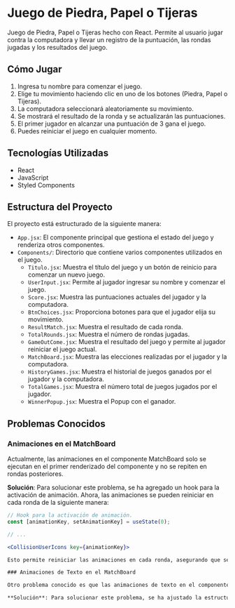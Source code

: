 # Juego de Piedra, Papel o Tijeras

Juego de Piedra, Papel o Tijeras hecho con React. Permite al usuario jugar contra la computadora y llevar un registro de la puntuación, las rondas jugadas y los resultados del juego.

## Cómo Jugar

1. Ingresa tu nombre para comenzar el juego.
2. Elige tu movimiento haciendo clic en uno de los botones (Piedra, Papel o Tijeras).
3. La computadora seleccionará aleatoriamente su movimiento.
4. Se mostrará el resultado de la ronda y se actualizarán las puntuaciones.
5. El primer jugador en alcanzar una puntuación de 3 gana el juego.
6. Puedes reiniciar el juego en cualquier momento.

## Tecnologías Utilizadas

- React
- JavaScript
- Styled Components

## Estructura del Proyecto

El proyecto está estructurado de la siguiente manera:

- `App.jsx`: El componente principal que gestiona el estado del juego y renderiza otros componentes.
- `Components/`: Directorio que contiene varios componentes utilizados en el juego.
  - `Titulo.jsx`: Muestra el título del juego y un botón de reinicio para comenzar un nuevo juego.
  - `UserInput.jsx`: Permite al jugador ingresar su nombre y comenzar el juego.
  - `Score.jsx`: Muestra las puntuaciones actuales del jugador y la computadora.
  - `BtnChoices.jsx`: Proporciona botones para que el jugador elija su movimiento.
  - `ResultMatch.jsx`: Muestra el resultado de cada ronda.
  - `TotalRounds.jsx`: Muestra el número de rondas jugadas.
  - `GameOutCome.jsx`: Muestra el resultado del juego y permite al jugador reiniciar el juego actual.
  - `MatchBoard.jsx`: Muestra las elecciones realizadas por el jugador y la computadora.
  - `HistoryGames.jsx`: Muestra el historial de juegos ganados por el jugador y la computadora.
  - `TotalGames.jsx`: Muestra el número total de juegos jugados por el jugador.
  - `WinnerPopup.jsx`: Muestra el Popup con el ganador.

## Problemas Conocidos

### Animaciones en el MatchBoard

Actualmente, las animaciones en el componente MatchBoard solo se ejecutan en el primer renderizado del componente y no se repiten en rondas posteriores.

**Solución**: Para solucionar este problema, se ha agregado un hook para la activación de animación. Ahora, las animaciones se pueden reiniciar en cada ronda de la siguiente manera:

```jsx
// Hook para la activación de animación.
const [animationKey, setAnimationKey] = useState(0);

// ...

<CollisionUserIcons key={animationKey}>

Esto permite reiniciar las animaciones en cada ronda, asegurando que se ejecuten correctamente.

### Animaciones de Texto en el MatchBoard

Otro problema conocido es que las animaciones de texto en el componente MatchBoard nunca se ejecutan, lo que puede crear un desfase de elementos en la interfaz.

**Solución**: Para solucionar este problema, se ha ajustado la estructura del componente MatchBoard para aplicar la animación directamente al elemento IconMatch, en lugar de usar un contenedor adicional. Esto asegura que tanto el icono como el texto se animen juntos y que el texto permanezca dentro del icono durante la animación.
